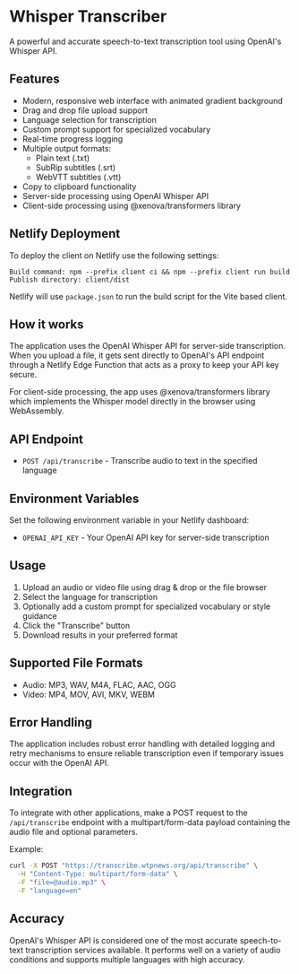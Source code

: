 # Whisper Transcriber

A powerful and accurate speech-to-text transcription tool using OpenAI's Whisper API.

## Features

- Modern, responsive web interface with animated gradient background
- Drag and drop file upload support
- Language selection for transcription
- Custom prompt support for specialized vocabulary
- Real-time progress logging
- Multiple output formats:
  - Plain text (.txt)
  - SubRip subtitles (.srt)
  - WebVTT subtitles (.vtt)
- Copy to clipboard functionality
- Server-side processing using OpenAI Whisper API
- Client-side processing using @xenova/transformers library

## Netlify Deployment

To deploy the client on Netlify use the following settings:

```
Build command: npm --prefix client ci && npm --prefix client run build
Publish directory: client/dist
```

Netlify will use `package.json` to run the build script for the Vite based client.

## How it works

The application uses the OpenAI Whisper API for server-side transcription. When you upload a file, it gets sent directly to OpenAI's API endpoint through a Netlify Edge Function that acts as a proxy to keep your API key secure.

For client-side processing, the app uses @xenova/transformers library which implements the Whisper model directly in the browser using WebAssembly.

## API Endpoint

- `POST /api/transcribe` - Transcribe audio to text in the specified language

## Environment Variables

Set the following environment variable in your Netlify dashboard:

- `OPENAI_API_KEY` - Your OpenAI API key for server-side transcription

## Usage

1. Upload an audio or video file using drag & drop or the file browser
2. Select the language for transcription
3. Optionally add a custom prompt for specialized vocabulary or style guidance
4. Click the "Transcribe" button
5. Download results in your preferred format

## Supported File Formats

- Audio: MP3, WAV, M4A, FLAC, AAC, OGG
- Video: MP4, MOV, AVI, MKV, WEBM

## Error Handling

The application includes robust error handling with detailed logging and retry mechanisms to ensure reliable transcription even if temporary issues occur with the OpenAI API.

## Integration

To integrate with other applications, make a POST request to the `/api/transcribe` endpoint with a multipart/form-data payload containing the audio file and optional parameters.

Example:
```bash
curl -X POST "https://transcribe.wtpnews.org/api/transcribe" \
  -H "Content-Type: multipart/form-data" \
  -F "file=@audio.mp3" \
  -F "language=en"
```

## Accuracy

OpenAI's Whisper API is considered one of the most accurate speech-to-text transcription services available. It performs well on a variety of audio conditions and supports multiple languages with high accuracy.
